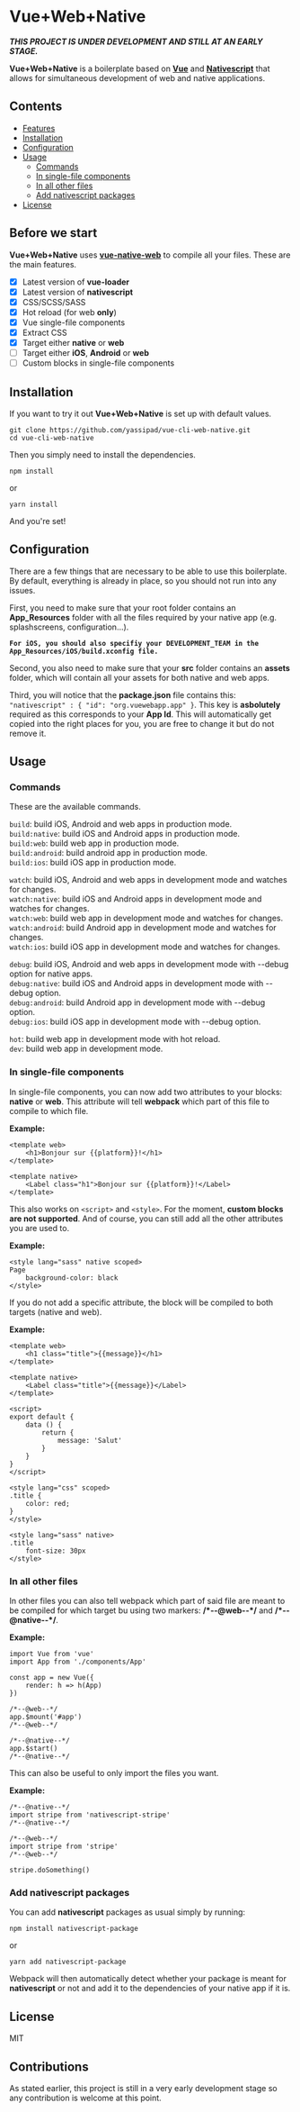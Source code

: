 
# Vue+Web+Native

***THIS PROJECT IS UNDER DEVELOPMENT AND STILL AT AN EARLY STAGE.***

**Vue+Web+Native** is a boilerplate based on [**Vue**](https://vuejs.org/) and [**Nativescript**](https://nativescript-vue.org) that allows for simultaneous development of web and native applications. 

## Contents
- [Features](#features)
- [Installation](#installation)
- [Configuration](#configuration)
- [Usage](#usage)
	- [Commands](#commands)
	- [In single-file components](#in-single-file-components)
	- [In all other files](#in-all-other-files)
	- [Add nativescript packages](#add-nativescript-packages)
- [License](#license)

## Before we start
**Vue+Web+Native** uses [**vue-native-web**](https://www.npmjs.com/package/vue-native-web) to compile all your files. These are the main features.

 - [x] Latest version of **vue-loader**
 - [x] Latest version of **nativescript**
 - [x] CSS/SCSS/SASS
 - [x] Hot reload (for web **only**)
 - [x] Vue single-file components
 - [x] Extract CSS
 - [x] Target either **native** or **web**
 - [ ] Target either **iOS**, **Android** or **web**
 - [ ] Custom blocks in single-file components

## Installation
If you want to try it out **Vue+Web+Native** is set up with default values.
```
git clone https://github.com/yassipad/vue-cli-web-native.git
cd vue-cli-web-native
```

Then you simply need to install the dependencies.
```
npm install
```
or
```
yarn install
```

And you're set!

## Configuration
There are a few things that are necessary to be able to use this boilerplate. By default, everything is already in place, so you should not run into any issues.

First, you need to make sure that your root folder contains an **App_Resources** folder with all the files required by your native app (e.g. splashscreens, configuration...). 

**`For iOS, you should also specifiy your DEVELOPMENT_TEAM in the App_Resources/iOS/build.xconfig file.`**

Second, you also need to make sure that your **src** folder contains an **assets** folder, which will contain all your assets for both native and web apps. 

Third, you will notice that the **package.json** file contains this:
`"nativescript" : {
  "id": "org.vuewebapp.app"
}`. This key is **asbolutely** required as this corresponds to your **App Id**. This will automatically get copied into the right places for you, you are free to change it but do not remove it.

## Usage

### Commands
These are the available commands.

`build`: build iOS, Android and web apps in production mode.  
`build:native`: build iOS and Android apps in production mode.  
`build:web`: build web app in production mode.  
`build:android`: build android app in production mode.  
`build:ios`: build iOS app in production mode.  

`watch`: build iOS, Android and web apps in development mode and watches for changes.  
`watch:native`: build iOS and Android apps in development mode and watches for changes.  
`watch:web`: build web app in development mode and watches for changes.  
`watch:android`: build Android app in development mode and watches for changes.  
`watch:ios`: build iOS app in development mode and watches for changes.  

`debug`: build iOS, Android and web apps in development mode with --debug option for native apps.  
`debug:native`: build iOS and Android apps in development mode with --debug option.  
`debug:android`: build Android app in development mode with --debug option.  
`debug:ios`: build iOS app in development mode with --debug option.  

`hot`: build web app in development mode with hot reload.  
`dev`: build web app in development mode.  

### In single-file components
In single-file components, you can now add two attributes to your blocks: **native** or **web**. This attribute will tell **webpack** which part of this file to compile to which file.

**Example:**

    <template web>
	    <h1>Bonjour sur {{platform}}!</h1>
    </template>
    
    <template native>
	    <Label class="h1">Bonjour sur {{platform}}!</Label>
    </template>

This also works on `<script>` and `<style>`. For the moment, **custom blocks are not supported**. And of course, you can still add all the other attributes you are used to.

**Example:**
	
	<style lang="sass" native scoped>
    Page
	    background-color: black
	</style>

If you do not add a specific attribute, the block will be compiled to both targets (native and web).

**Example:**

	<template web>
	    <h1 class="title">{{message}}</h1>
	</template>
	
	<template native>
	    <Label class="title">{{message}}</Label>
	</template>
	
	<script>
	export default { 
		data () {
			return {
				message: 'Salut' 
			}
		}
	}
	</script>
	
	<style lang="css" scoped>
	.title {
		color: red;
	}
	</style>
	
	<style lang="sass" native>
	.title
		font-size: 30px
	</style>
	
### In all other files
In other files you can also tell webpack which part of said file are meant to be compiled for which target bu using two markers: **/\*--@web--\*/** and **/\*--@native--\*/**.

**Example:**
	
	import Vue from 'vue'
	import App from './components/App'
	
	const app = new Vue({
		render: h => h(App)
	})
	
	/*--@web--*/
	app.$mount('#app')
	/*--@web--*/
	
	/*--@native--*/
	app.$start()
	/*--@native--*/

This can also be useful to only import the files you want.

**Example:**

	/*--@native--*/
	import stripe from 'nativescript-stripe'
	/*--@native--*/
	
	/*--@web--*/
	import stripe from 'stripe'
	/*--@web--*/
	
	stripe.doSomething()
	
### Add nativescript packages
You can add **nativescript** packages as usual simply by running:
```
npm install nativescript-package
```
or
```
yarn add nativescript-package
```
Webpack will then automatically detect whether your package is meant for **nativescript** or not and add it to the dependencies of your native app if it is.

## License
MIT

## Contributions
As stated earlier, this project is still in a very early development stage so any contribution is welcome at this point. 
